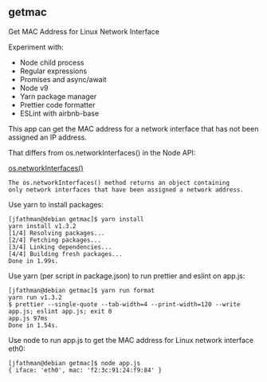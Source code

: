 ## getmac ##

Get MAC Address for Linux Network Interface

Experiment with:

  * Node child process
  * Regular expressions
  * Promises and async/await
  * Node v9
  * Yarn package manager
  * Prettier code formatter
  * ESLint with airbnb-base

This app can get the MAC address for a network interface that has not been assigned an IP address.

That differs from os.networkInterfaces() in the Node API:

  [os.networkInterfaces()](https://nodejs.org/api/os.html#os_os_networkinterfaces)

    The os.networkInterfaces() method returns an object containing
    only network interfaces that have been assigned a network address.

Use yarn to install packages:

    [jfathman@debian getmac]$ yarn install
    yarn install v1.3.2
    [1/4] Resolving packages...
    [2/4] Fetching packages...
    [3/4] Linking dependencies...
    [4/4] Building fresh packages...
    Done in 1.99s.

Use yarn (per script in package.json) to run prettier and eslint on app.js:

    [jfathman@debian getmac]$ yarn run format
    yarn run v1.3.2
    $ prettier --single-quote --tab-width=4 --print-width=120 --write app.js; eslint app.js; exit 0
    app.js 97ms
    Done in 1.54s.

Use node to run app.js to get the MAC address for Linux network interface eth0:

    [jfathman@debian getmac]$ node app.js
    { iface: 'eth0', mac: 'f2:3c:91:24:f9:84' }

